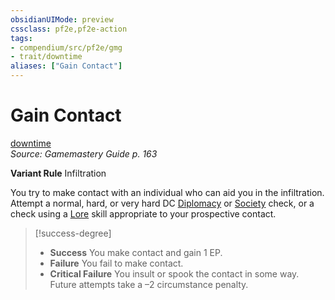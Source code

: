 ```yaml
---
obsidianUIMode: preview
cssclass: pf2e,pf2e-action
tags:
- compendium/src/pf2e/gmg
- trait/downtime
aliases: ["Gain Contact"]
---
```

# Gain Contact
[downtime](../traits/downtime.md)  
*Source: Gamemastery Guide p. 163*  

**Variant Rule** Infiltration

You try to make contact with an individual who can aid you in the infiltration. Attempt a normal, hard, or very hard DC [Diplomacy](../../compendium/skills.md#Diplomacy) or [Society](../../compendium/skills.md#Society) check, or a check using a [Lore](../../compendium/skills.md#Lore) skill appropriate to your prospective contact.

> [!success-degree] 
> - **Success** You make contact and gain 1 EP.
> - **Failure** You fail to make contact.
> - **Critical Failure** You insult or spook the contact in some way. Future attempts take a –2 circumstance penalty.